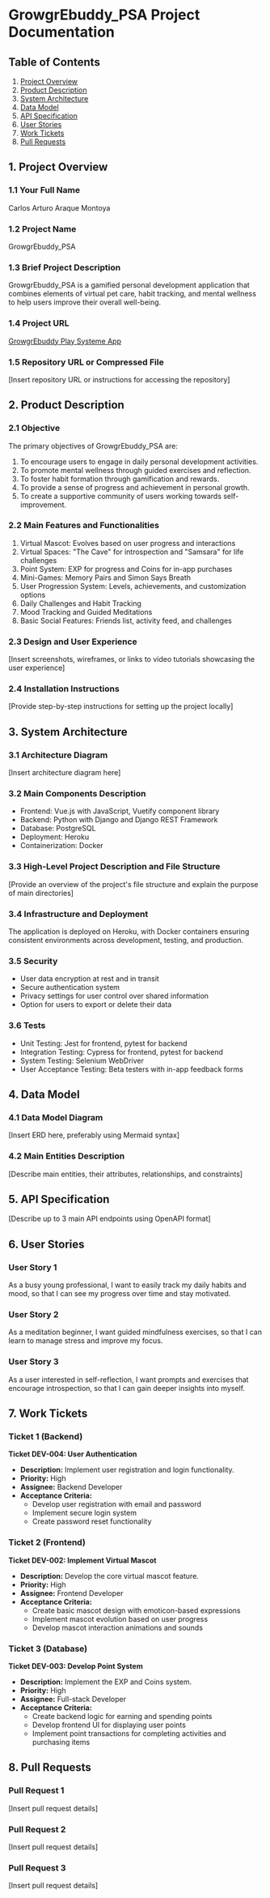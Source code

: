 # GrowgrEbuddy_PSA Project Documentation

## Table of Contents
1. [Project Overview](#1-project-overview)
2. [Product Description](#2-product-description)
3. [System Architecture](#3-system-architecture)
4. [Data Model](#4-data-model)
5. [API Specification](#5-api-specification)
6. [User Stories](#6-user-stories)
7. [Work Tickets](#7-work-tickets)
8. [Pull Requests](#8-pull-requests)

## 1. Project Overview

### 1.1 Your Full Name
Carlos Arturo Araque Montoya

### 1.2 Project Name
GrowgrEbuddy_PSA

### 1.3 Brief Project Description
GrowgrEbuddy_PSA is a gamified personal development application that combines elements of virtual pet care, habit tracking, and mental wellness to help users improve their overall well-being.

### 1.4 Project URL
[GrowgrEbuddy Play Systeme App](https://github.com/yaguarnecro/Growgrebuddy_PSA)

### 1.5 Repository URL or Compressed File
[Insert repository URL or instructions for accessing the repository]

## 2. Product Description

### 2.1 Objective
The primary objectives of GrowgrEbuddy_PSA are:
1. To encourage users to engage in daily personal development activities.
2. To promote mental wellness through guided exercises and reflection.
3. To foster habit formation through gamification and rewards.
4. To provide a sense of progress and achievement in personal growth.
5. To create a supportive community of users working towards self-improvement.

### 2.2 Main Features and Functionalities
1. Virtual Mascot: Evolves based on user progress and interactions
2. Virtual Spaces: "The Cave" for introspection and "Samsara" for life challenges
3. Point System: EXP for progress and Coins for in-app purchases
4. Mini-Games: Memory Pairs and Simon Says Breath
5. User Progression System: Levels, achievements, and customization options
6. Daily Challenges and Habit Tracking
7. Mood Tracking and Guided Meditations
8. Basic Social Features: Friends list, activity feed, and challenges

### 2.3 Design and User Experience
[Insert screenshots, wireframes, or links to video tutorials showcasing the user experience]

### 2.4 Installation Instructions
[Provide step-by-step instructions for setting up the project locally]

## 3. System Architecture

### 3.1 Architecture Diagram
[Insert architecture diagram here]

### 3.2 Main Components Description
- Frontend: Vue.js with JavaScript, Vuetify component library
- Backend: Python with Django and Django REST Framework
- Database: PostgreSQL
- Deployment: Heroku
- Containerization: Docker

### 3.3 High-Level Project Description and File Structure
[Provide an overview of the project's file structure and explain the purpose of main directories]

### 3.4 Infrastructure and Deployment
The application is deployed on Heroku, with Docker containers ensuring consistent environments across development, testing, and production.

### 3.5 Security
- User data encryption at rest and in transit
- Secure authentication system
- Privacy settings for user control over shared information
- Option for users to export or delete their data

### 3.6 Tests
- Unit Testing: Jest for frontend, pytest for backend
- Integration Testing: Cypress for frontend, pytest for backend
- System Testing: Selenium WebDriver
- User Acceptance Testing: Beta testers with in-app feedback forms

## 4. Data Model

### 4.1 Data Model Diagram
[Insert ERD here, preferably using Mermaid syntax]

### 4.2 Main Entities Description
[Describe main entities, their attributes, relationships, and constraints]

## 5. API Specification

[Describe up to 3 main API endpoints using OpenAPI format]

## 6. User Stories

### User Story 1
As a busy young professional, I want to easily track my daily habits and mood, so that I can see my progress over time and stay motivated.

### User Story 2
As a meditation beginner, I want guided mindfulness exercises, so that I can learn to manage stress and improve my focus.

### User Story 3
As a user interested in self-reflection, I want prompts and exercises that encourage introspection, so that I can gain deeper insights into myself.

## 7. Work Tickets

### Ticket 1 (Backend)
**Ticket DEV-004: User Authentication**
- **Description:** Implement user registration and login functionality.
- **Priority:** High
- **Assignee:** Backend Developer
- **Acceptance Criteria:**
  - Develop user registration with email and password
  - Implement secure login system
  - Create password reset functionality

### Ticket 2 (Frontend)
**Ticket DEV-002: Implement Virtual Mascot**
- **Description:** Develop the core virtual mascot feature.
- **Priority:** High
- **Assignee:** Frontend Developer
- **Acceptance Criteria:**
  - Create basic mascot design with emoticon-based expressions
  - Implement mascot evolution based on user progress
  - Develop mascot interaction animations and sounds

### Ticket 3 (Database)
**Ticket DEV-003: Develop Point System**
- **Description:** Implement the EXP and Coins system.
- **Priority:** High
- **Assignee:** Full-stack Developer
- **Acceptance Criteria:**
  - Create backend logic for earning and spending points
  - Develop frontend UI for displaying user points
  - Implement point transactions for completing activities and purchasing items

## 8. Pull Requests

### Pull Request 1
[Insert pull request details]

### Pull Request 2
[Insert pull request details]

### Pull Request 3
[Insert pull request details]
